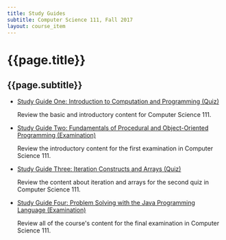 ```yaml
---
title: Study Guides
subtitle: Computer Science 111, Fall 2017
layout: course_item
---
```


# {{page.title}}
## {{page.subtitle}}

<ul>

<li><a href="https://github.com/Allegheny-Computer-Science-111-F2017/cs111-F2017-lab-sheets/releases/download/cs111F2017_all_sheets-22.0.0/cs111F2017_studyguide_quiz01.pdf">Study Guide One: Introduction to Computation and Programming
(Quiz)</a> <p>Review the basic and introductory content for Computer Science
111.</p></li>

<li><a href="https://github.com/Allegheny-Computer-Science-111-F2017/cs111-F2017-lab-sheets/releases/download/cs111F2017_all_sheets-22.0.0/cs111F2017_studyguide_exam01.pdf">Study Guide
Two: Fundamentals of Procedural and Object-Oriented Programming (Examination)</a> <p>Review the introductory content for
the first examination in Computer Science 111.</p></li>

<li><a href="https://github.com/Allegheny-Computer-Science-111-F2017/cs111-F2017-lab-sheets/releases/download/cs111F2017_all_sheets-22.0.0/cs111F2017_studyguide_quiz02.pdf">Study Guide
Three: Iteration Constructs and Arrays (Quiz)</a> <p>Review the content about iteration and arrays
for the second quiz in Computer Science 111.</p></li>

<li><a href="https://github.com/Allegheny-Computer-Science-111-F2017/cs111-F2017-lab-sheets/releases/download/cs111F2017_all_sheets-22.0.0/cs111F2017_studyguide_exam02.pdf">Study Guide
Four: Problem Solving with the Java Programming Language (Examination)</a> <p>Review all of the course's content for
the final examination in Computer Science 111.</p></li>

</ul>
